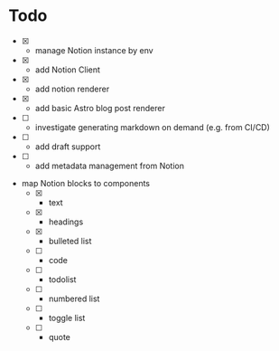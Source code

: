 # Todo

- [x] - manage Notion instance by env
- [x] - add Notion Client
- [x] - add notion renderer
- [x] - add basic Astro blog post renderer
- [ ] - investigate generating markdown on demand (e.g. from CI/CD)
- [ ] - add draft support
- [ ] - add metadata management from Notion
- map Notion blocks to components
  - [x] - text
  - [x] - headings
  - [x] - bulleted list
  - [ ] - code
  - [ ] - todolist
  - [ ] - numbered list
  - [ ] - toggle list
  - [ ] - quote

